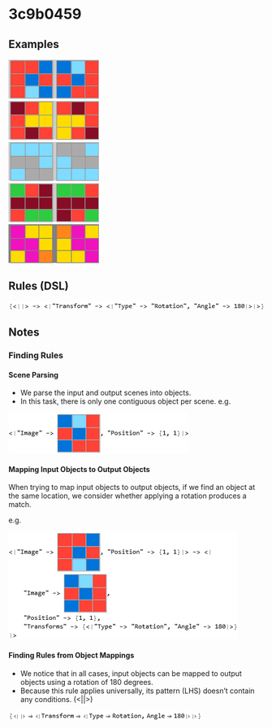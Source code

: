 # 3c9b0459

## Examples

![ARC examples for 3c9b0459](examples.png?raw=true)

## Rules (DSL)

![DSL rules for 3c9b0459](rules.png?raw=true)

## Notes

### Finding Rules


#### Scene Parsing

* We parse the input and output scenes into objects.
* In this task, there is only one contiguous object per scene.
e.g.



![image 1](image1.png?raw=true)


#### Mapping Input Objects to Output Objects

When trying to map input objects to output objects, if we find an object at the same location, we consider whether applying a rotation produces a match.

e.g.



![image 2](image2.png?raw=true)


#### Finding Rules from Object Mappings

* We notice that in all cases, input objects can be mapped to output objects using a rotation of 180 degrees.
* Because this rule applies universally, its pattern (LHS) doesn’t contain any conditions. (<||>)


![image 3](image3.png?raw=true)

